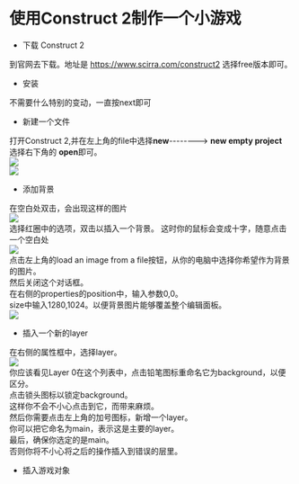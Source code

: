 # 使用Construct 2制作一个小游戏

* 下载 Construct 2

到官网去下载。地址是  https://www.scirra.com/construct2  选择free版本即可。

* 安装

不需要什么特别的变动，一直按next即可

* 新建一个文件

打开Construct 2,并在左上角的file中选择**new**--------> **new empty project**     
选择右下角的 **open**即可。     
![](https://www.scirra.com/images/articles/filenew.png)    
![](https://www.scirra.com/images/articles/newprojdialog65.png)

* 添加背景

在空白处双击，会出现这样的图片    
![](https://www.scirra.com/images/articles/insertobject.png)    
选择红圈中的选项，双击以插入一个背景。
这时你的鼠标会变成十字，随意点击一个空白处   
![](https://www.scirra.com/images/articles/loadtexturefromfile.png)      
点击左上角的load an image from a file按钮，从你的电脑中选择你希望作为背景的图片。   
然后关闭这个对话框。     
在右侧的properties的position中，输入参数0,0。   
size中输入1280,1024。以便背景图片能够覆盖整个编辑面板。     
![](https://www.scirra.com/images/articles/tiledproperties.png)

* 插入一个新的layer

在右侧的属性框中，选择layer。    
![](https://www.scirra.com/images/articles/layerstab.png)     
你应该看见Layer 0在这个列表中，点击铅笔图标重命名它为background，以便区分。    
点击锁头图标以锁定background。    
这样你不会不小心点击到它，而带来麻烦。     
然后你需要点击左上角的加号图标，新增一个layer。      
你可以把它命名为main，表示这是主要的layer。    
最后，确保你选定的是main。     
否则你将不小心将之后的操作插入到错误的层里。     

* 插入游戏对象



